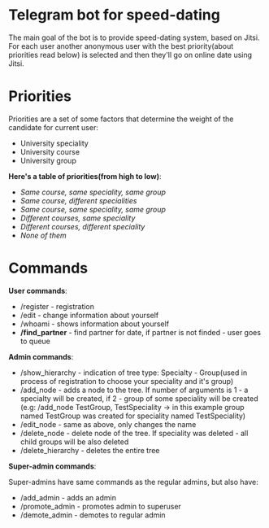 # Telegram bot for speed-dating
The main goal of the bot is to provide speed-dating system, based on Jitsi. <br />
For each user another anonymous user with the best priority(about priorities read below) is selected and then they'll go on online date using Jitsi.

# Priorities
Priorities are a set of some factors that determine the weight of the candidate for current user:
  * University speciality
  * University course
  * University group

**Here's a table of priorities(from high to low)**:
  * *Same course, same speciality, same group*
  * *Same course, different specialities*
  * *Same course, same speciality, same group*
  * *Different courses, same speciality*
  * *Different courses, different speciality*
  * *None of them*
  
# Commands
**User commands**:
  * /register - registration
  * /edit - change information about yourself
  * /whoami - shows information about yourself
  * **/find_partner** - find partner for date, if partner is not finded - user goes to queue

**Admin commands**:
  * /show_hierarchy - indication of tree type: Specialty - Group(used in process of registration to choose your speciality and it's group)
  * /add_node - adds a node to the tree. If number of arguments is 1 - a specialty will be created, if 2 - group of some speciality will be created
  (e.g: /add_node TestGroup, TestSpeciality -> in this example group named TestGroup was created for speciality named TestSpeciality)
  * /edit_node - same as above, only changes the name
  * /delete_node - delete node of the tree. If speciality was deleted - all child groups will be also deleted
  * /delete_hierarchy - deletes the entire tree
  
**Super-admin commands**: <br />

Super-admins have same commands as the regular admins, but also have: 
  * /add_admin - adds an admin
  * /promote_admin - promotes admin to superuser
  * /demote_admin - demotes to regular admin

